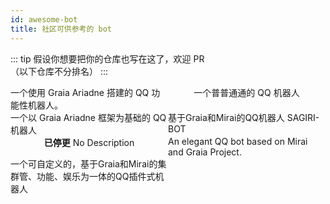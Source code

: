 ```yaml
---
id: awesome-bot
title: 社区可供参考的 bot
---
```


::: tip
假设你想要把你的仓库也写在这了，欢迎 PR  
（以下仓库不分排名）
:::

<div style="display: grid; grid-template-columns: 50% 50%; justify-items: center">
  <GitRepo user="djkcyl" repo="ABot-Graia">一个使用 Graia Ariadne 搭建的 QQ 功能性机器人。</GitRepo>
  <GitRepo user="I-love-study" repo="A_Simple_QQ_Bot">一个普普通通的 QQ 机器人</GitRepo>
  <GitRepo user="Redlnn" repo="redbot">一个以 Graia Ariadne 框架为基础的 QQ 机器人</GitRepo>
  <GitRepo user="SAGIRI-kawaii" repo="sagiri-bot">基于Graia和Mirai的QQ机器人 SAGIRI-BOT</GitRepo>
  <GitRepo user="zzzzz167" repo="Yuki"><b>已停更</b> No Description</GitRepo>
  <GitRepo user="BlueGlassBlock" repo="Xenon">An elegant QQ bot based on Mirai and Graia Project.</GitRepo>
  <GitRepo user="MadokaProject" repo="Madoka">一个可自定义的，基于Graia和Mirai的集群管、功能、娱乐为一体的QQ插件式机器人</GitRepo>
</div>

